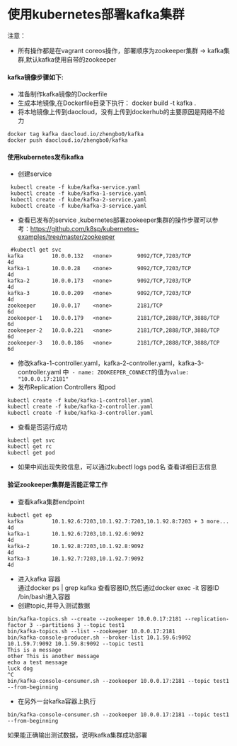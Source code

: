 # 使用kubernetes部署kafka集群
注意：
* 所有操作都是在vagrant coreos操作，部署顺序为zookeeper集群 -> kafka集群,默认kafka使用自带的zookeeper
#### kafka镜像步骤如下:
* 准备制作kafka镜像的Dockerfile
* 生成本地镜像,在Dockerfile目录下执行： docker build -t kafka .
* 将本地镜像上传到daocloud，没有上传到dockerhub的主要原因是网络不给力
```
docker tag kafka daocloud.io/zhengbo0/kafka
docker push daocloud.io/zhengbo0/kafka
```

#### 使用kubernetes发布kafka
* 创建service
```
 kubectl create -f kube/kafka-service.yaml
 kubectl create -f kube/kafka-1-service.yaml
 kubectl create -f kube/kafka-2-service.yaml
 kubectl create -f kube/kafka-3-service.yaml
 ```
* 查看已发布的service ,kubernetes部署zookeeper集群的操作步骤可以参考：https://github.com/k8sp/kubernetes-examples/tree/master/zookeeper
```
 #kubectl get svc
kafka         10.0.0.132   <none>        9092/TCP,7203/TCP            4d
kafka-1       10.0.0.28    <none>        9092/TCP,7203/TCP            4d
kafka-2       10.0.0.173   <none>        9092/TCP,7203/TCP            4d
kafka-3       10.0.0.209   <none>        9092/TCP,7203/TCP            4d
zookeeper     10.0.0.17    <none>        2181/TCP                     6d
zookeeper-1   10.0.0.179   <none>        2181/TCP,2888/TCP,3888/TCP   6d
zookeeper-2   10.0.0.221   <none>        2181/TCP,2888/TCP,3888/TCP   6d
zookeeper-3   10.0.0.186   <none>        2181/TCP,2888/TCP,3888/TCP   6d
```
* 修改kafka-1-controller.yaml，kafka-2-controller.yaml，kafka-3-controller.yaml 中` - name: ZOOKEEPER_CONNECT`的值为` value: "10.0.0.17:2181"	`
* 发布Replication Controllers 和pod
```
kubectl create -f kube/kafka-1-controller.yaml
kubectl create -f kube/kafka-2-controller.yaml
kubectl create -f kube/kafka-3-controller.yaml
```
* 查看是否运行成功
```
kubectl get svc    
kubectl get rc    
kubectl get pod
```
* 如果中间出现失败信息，可以通过kubectl logs pod名 查看详细日志信息
#### 验证zookeeper集群是否能正常工作
* 查看kafka集群endpoint
```
kubectl get ep
kafka         10.1.92.6:7203,10.1.92.7:7203,10.1.92.8:7203 + 3 more...   4d
kafka-1       10.1.92.6:7203,10.1.92.6:9092                              4d
kafka-2       10.1.92.8:7203,10.1.92.8:9092                              4d
kafka-3       10.1.92.7:7203,10.1.92.7:9092                              4d
```
* 进入kafka 容器   
通过docker ps | grep kafka 查看容器ID,然后通过docker exec -it 容器ID /bin/bash进入容器
* 创建topic,并导入测试数据
```
bin/kafka-topics.sh --create --zookeeper 10.0.0.17:2181 --replication-factor 3 --partitions 3 --topic test1
bin/kafka-topics.sh --list --zookeeper 10.0.0.17:2181
bin/kafka-console-producer.sh --broker-list 10.1.59.6:9092 10.1.59.7:9092 10.1.59.8:9092 --topic test1
This is a message
other This is another message
echo a test message
luck dog
^C
bin/kafka-console-consumer.sh --zookeeper 10.0.0.17:2181 --topic test1 --from-beginning
```
* 在另外一台kafka容器上执行
```
bin/kafka-console-consumer.sh --zookeeper 10.0.0.17:2181 --topic test1 --from-beginning
```
如果能正确输出测试数据，说明kafka集群成功部署
